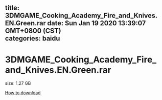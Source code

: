 
title: 3DMGAME_Cooking_Academy_Fire_and_Knives.EN.Green.rar
date: Sun Jan 19 2020 13:39:07 GMT+0800 (CST)    
categories: baidu
---

# 3DMGAME_Cooking_Academy_Fire_and_Knives.EN.Green.rar
size: 1.27 GB
 
 

[How to download](https://bpcam.bemobtrk.com/go/2ceec3aa-1ca2-46d6-b9ff-aaa5c184517c?jno=5411)